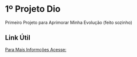 # 1º Projeto Dio
Primeiro Projeto para Aprimorar Minha Evolução (feito sozinho)

## Link Útil
[Para Mais Informções Acesse:](https://cidades.ibge.gov.br/brasil/sp/historico)
